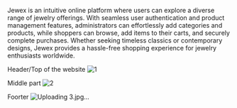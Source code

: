 Jewex is an intuitive online platform where users can explore a diverse range of jewelry offerings. With seamless user authentication and product management features, administrators can effortlessly add categories and products, while shoppers can browse, add items to their carts, and securely complete purchases. Whether seeking timeless classics or contemporary designs, Jewex provides a hassle-free shopping experience for jewelry enthusiasts worldwide.

Header/Top of the website
![1](https://github.com/ivponicka/Jewex-E-commerce-WebApp/assets/56002673/64a8eb74-9f56-4073-b379-c8cba89b867d)


Middle part
![2](https://github.com/ivponicka/Jewex-E-commerce-WebApp/assets/56002673/07bd22eb-7829-44e7-a3c7-655fb4aabbe3)

Foorter
![Uploading 3.jpg…]()
